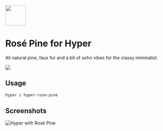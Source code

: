 <img src="https://github.com/rose-pine/rose-pine-theme/blob/master/assets/icon.png" width="64" />

# Rosé Pine for Hyper

All natural pine, faux fur and a bit of soho vibes for the classy minimalist.

[![](https://img.shields.io/badge/Rosé%20Pine%20Theme-191724)](https://github.com/rose-pine/rose-pine-theme)

## Usage

```sh
hyper i hyper-rose-pine
```

## Screenshots

![Hyper with Rosé Pine](assets/preview.png)
